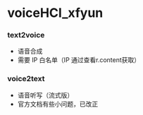 # voiceHCI_xfyun

### text2voice
   - 语音合成
   - 需要 IP 白名单（IP 通过查看r.content获取）

### voice2text
   - 语音听写（流式版）
   - 官方文档有些小问题，已改正

